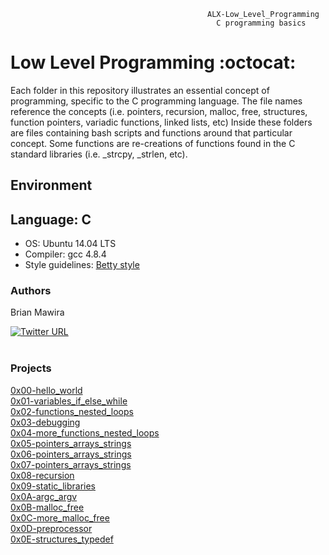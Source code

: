                                                 ALX-Low_Level_Programming
                                                  C programming basics
                                                  
# Low Level Programming :octocat: <br/>
Each folder in this repository illustrates an essential concept of programming, specific to the C programming language. The file names reference the concepts (i.e. pointers, recursion, malloc, free, structures, function pointers, variadic functions, linked lists, etc) Inside these folders are files containing bash scripts and functions around that particular concept. Some functions are re-creations of functions found in the C standard libraries (i.e. _strcpy, _strlen, etc).

## Environment<br>
## Language: C <br/>
- OS: Ubuntu 14.04 LTS<br>
- Compiler: gcc 4.8.4<br>
- Style guidelines: [Betty style](https://github.com/holbertonschool/Betty/wiki)<br>
### Authors
Brian Mawira

[![Twitter URL](https://img.shields.io/twitter/url/https/twitter.com/bukotsunikki.svg?style=social&label=Follow%20%40Mawira)](https://twitter.com/Brianmawira254)
<br></br>

### Projects
                                                  
[0x00-hello_world](https://github.com/brianblue05/alx-low_level_programming/tree/master/0x00-hello_world)<br/>
[0x01-variables_if_else_while](https://github.com/brianblue05/alx-low_level_programming/tree/master/0x01-variables_if_else_while)<br/>
[0x02-functions_nested_loops](https://github.com/brianblue05/alx-low_level_programming/tree/master/0x02-functions_nested_loops)<br/>
[0x03-debugging](https://github.com/brianblue05/alx-low_level_programming/tree/master/0x03-debugging)<br/>
[0x04-more_functions_nested_loops](https://github.com/brianblue05/alx-low_level_programming/tree/master/0x04-more_functions_nested_loops)<br/>
[0x05-pointers_arrays_strings](https://github.com/brianblue05/alx-low_level_programming/tree/master/0x05-pointers_arrays_strings)<br/>
[0x06-pointers_arrays_strings](https://github.com/brianblue05/alx-low_level_programming/tree/master/0x06-pointers_arrays_strings)<br/>
[0x07-pointers_arrays_strings](https://github.com/brianblue05/alx-low_level_programming/tree/master/0x07-pointers_arrays_strings)<br/>
[0x08-recursion](https://github.com/brianblue05/alx-low_level_programming/tree/master/0x08-recursion)<br/>
[0x09-static_libraries](https://github.com/brianblue05/alx-low_level_programming/tree/master/0x09-static_libraries)<br/>
[0x0A-argc_argv](https://github.com/brianblue05/alx-low_level_programming/tree/master/0x0A-argc_argv)<br/>
[0x0B-malloc_free](https://github.com/brianblue05/alx-low_level_programming/tree/master/0x0B-malloc_free)<br/>
[0x0C-more_malloc_free](https://github.com/brianblue05/alx-low_level_programming/tree/master/0x0C-more_malloc_free)<br/>
[0x0D-preprocessor](https://github.com/brianblue05/alx-low_level_programming/tree/master/0x0D-preprocessor)<br/>
[0x0E-structures_typedef](https://github.com/brianblue05/alx-low_level_programming/tree/master/0x0E-structures_typedef)<br/>
